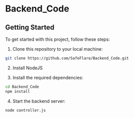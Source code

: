 # Backend_Code

## Getting Started
To get started with this project, follow these steps:

1. Clone this repository to your local machine:

```bash
git clone https://github.com/SafeFlare/Backend_Code.git
```
2. Install NodeJS
   
3. Install the required dependencies:

```bash
cd Backend_Code
npm install
```

4. Start the backend server:

```bash
node controller.js
```
